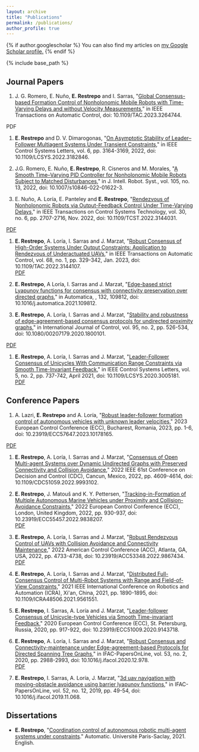 ```yaml
---
layout: archive
title: "Publications"
permalink: /publications/
author_profile: true
---
```


{% if author.googlescholar %}
  You can also find my articles on <u><a href="{{author.googlescholar}}">my Google Scholar profile</a>.</u>
{% endif %}

{% include base_path %}

<!-- {% for post in site.publications reversed %}
  {% include archive-single.html %}
{% endfor %} -->

## Journal Papers

1. J. G. Romero, E. Nuño, **E. Restrepo** and I. Sarras, "[Global Consensus-based Formation Control of Nonholonomic Mobile Robots with Time-Varying Delays and without Velocity Measurements](https://doi.org/10.1109/TAC.2023.3264744)," in IEEE Transactions on Automatic Control, doi: 10.1109/TAC.2023.3264744.

PDF

1. **E. Restrepo** and D. V. Dimarogonas, "[On Asymptotic Stability of Leader–Follower Multiagent Systems Under Transient Constraints](https://doi.org/10.1109/LCSYS.2022.3182846)," in IEEE Control Systems Letters, vol. 6, pp. 3164-3169, 2022, doi: 10.1109/LCSYS.2022.3182846.

1. J.G. Romero, E. Nuño, **E. Restrepo**, R. Cisneros and M. Morales, "[A Smooth Time–Varying PID Controller for Nonholonomic Mobile Robots Subject to Matched Disturbances](https://doi.org/10.1007/s10846-022-01622-3)," in J. Intell. Robot. Syst., vol. 105, no. 13, 2022, doi: 10.1007/s10846-022-01622-3.

1. E. Nuño, A. Loría, E. Panteley and **E. Restrepo**, "[Rendezvous of Nonholonomic Robots via Output-Feedback Control Under Time-Varying Delays](https://doi.org/10.1109/TCST.2022.3144031)," in IEEE Transactions on Control Systems Technology, vol. 30, no. 6, pp. 2707-2716, Nov. 2022, doi: 10.1109/TCST.2022.3144031.

[PDF](https://hal.science/hal-03752270v2/document)

1. **E. Restrepo**, A. Loría, I. Sarras and J. Marzat, "[Robust Consensus of High-Order Systems Under Output Constraints: Application to Rendezvous of Underactuated UAVs](https://doi.org/10.1109/TAC.2022.3144107)," in IEEE Transactions on Automatic Control, vol. 68, no. 1, pp. 329-342, Jan. 2023, doi: 10.1109/TAC.2022.3144107.\
[PDF](https://hal.science/hal-03275331v2/document)

1. **E. Restrepo**, A Loría, I. Sarras and J. Marzat, "[Edge-based strict Lyapunov functions for consensus with connectivity preservation over directed graphs](https://doi.org/10.1016/j.automatica.2021.109812)," in Automatica, , 132, 109812, doi: 10.1016/j.automatica.2021.109812.

1. **E. Restrepo**, A. Loría, I. Sarras and J. Marzat, "[Stability and robustness of edge-agreement-based consensus protocols for undirected proximity graphs](https://doi.org/10.1080/00207179.2020.1800101)," in International Journal of Control, vol. 95, no. 2, pp. 526-534, doi: 10.1080/00207179.2020.1800101.

[PDF](https://hal.science/hal-02932046v1/document)

1. **E. Restrepo**, A. Loría, I. Sarras and J. Marzat, "[Leader-Follower Consensus of Unicycles With Communication Range Constraints via Smooth Time-Invariant Feedback](https://doi.org/10.1109/LCSYS.2020.3005181)," in IEEE Control Systems Letters, vol. 5, no. 2, pp. 737-742, April 2021, doi: 10.1109/LCSYS.2020.3005181.\
[PDF](https://hal.science/hal-02901383v1/document)

## Conference Papers

1. A. Lazri, **E. Restrepo** and A. Loría, "[Robust leader-follower formation control of autonomous vehicles with unknown leader velocities](https://doi.org/10.23919/ECC57647.2023.10178165)," 2023 European Control Conference (ECC), Bucharest, Romania, 2023, pp. 1-6, doi: 10.23919/ECC57647.2023.10178165.

[PDF](https://hal.science/hal-03869953v1/document)

1. **E. Restrepo**, A. Loría, I. Sarras and J. Marzat, "[Consensus of Open Multi-agent Systems over Dynamic Undirected Graphs with Preserved Connectivity and Collision Avoidance](https://doi.org/10.1109/CDC51059.2022.9993102)," 2022 IEEE 61st Conference on Decision and Control (CDC), Cancun, Mexico, 2022, pp. 4609-4614, doi: 10.1109/CDC51059.2022.9993102.

1. **E. Restrepo**, J. Matouš and K. Y. Pettersen, "[Tracking-in-Formation of Multiple Autonomous Marine Vehicles under Proximity and Collision-Avoidance Constraints](https://doi.org/10.23919/ECC55457.2022.9838207)," 2022 European Control Conference (ECC), London, United Kingdom, 2022, pp. 930-937, doi: 10.23919/ECC55457.2022.9838207.\
[PDF](https://hal.science/hal-03513288v1/document)

1. **E. Restrepo**, A. Loría, I. Sarras and J. Marzat, "[Robust Rendezvous Control of UAVs with Collision Avoidance and Connectivity Maintenance](https://doi.org/10.23919/ACC53348.2022.9867434)," 2022 American Control Conference (ACC), Atlanta, GA, USA, 2022, pp. 4733-4738, doi: 10.23919/ACC53348.2022.9867434.\
[PDF](https://hal.science/hal-03752235v1/document)

1. **E. Restrepo**, A. Loría, I. Sarras and J. Marzat, "[Distributed Full-Consensus Control of Multi-Robot Systems with Range and Field-of-View Constraints](https://doi.org/10.1109/ICRA48506.2021.9561551)," 2021 IEEE International Conference on Robotics and Automation (ICRA), Xi'an, China, 2021, pp. 1890-1895, doi: 10.1109/ICRA48506.2021.9561551.

1. **E. Restrepo**, I. Sarras, A. Loría and J. Marzat, "[Leader-follower Consensus of Unicycle-type Vehicles via Smooth Time-invariant Feedback](https://doi.org/10.23919/ECC51009.2020.9143718)," 2020 European Control Conference (ECC), St. Petersburg, Russia, 2020, pp. 917-922, doi: 10.23919/ECC51009.2020.9143718.

1. **E. Restrepo**, A. Loría, I. Sarras and J. Marzat, "[Robust Consensus and Connectivity-maintenance under Edge-agreement-based Protocols for Directed Spanning Tree Graphs](https://doi.org/10.1016/j.ifacol.2020.12.978)," in IFAC-PapersOnLine, vol. 53, no. 2, 2020, pp. 2988-2993, doi: 10.1016/j.ifacol.2020.12.978.\
[PDF](https://hal.science/hal-02917400v1/document)

1. **E. Restrepo**, I. Sarras, A. Loría, J. Marzat, "[3d uav navigation with moving-obstacle avoidance using barrier lyapunov functions](https://doi.org/10.1016/j.ifacol.2019.11.068)," in IFAC-PapersOnLine, vol. 52, no. 12, 2019, pp. 49-54, doi: 10.1016/j.ifacol.2019.11.068.

## Dissertations

* **E. Restrepo**, "[Coordination control of autonomous robotic multi-agent systems under constraints](https://theses.hal.science/tel-03537341)." Automatic. Université Paris-Saclay, 2021. English.
